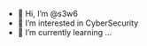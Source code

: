 - 👋 Hi, I’m @s3w6
- 👀 I’m interested in CyberSecurity
- 🌱 I’m currently learning ...

<!---
s3w6/s3w6 is a ✨ special ✨ repository because its `README.md` (this file) appears on your GitHub profile.
You can click the Preview link to take a look at your changes.
--->
